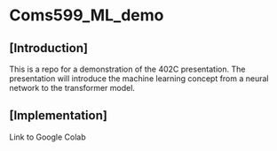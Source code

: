 # Coms599_ML_demo

## [Introduction]
This is a repo for a demonstration of the 402C presentation.
The presentation will introduce the machine learning concept from a neural network to the transformer model.

## [Implementation]
Link to Google Colab
